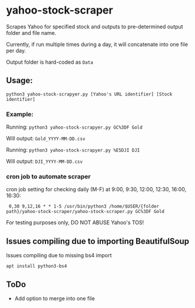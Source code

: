 # yahoo-stock-scraper
Scrapes Yahoo for specified stock and outputs to pre-determined output folder and file name.

Currently, if run multiple times during a day, it will concatenate into one file per day.

Output folder is hard-coded as 
```Data```

## Usage: 
    python3 yahoo-stock-scrapyer.py [Yahoo's URL identifier] [Stock identifier] 

### Example: 
Running:
```python3 yahoo-stock-scrapyer.py GC%3DF Gold```

Will output:
```Gold_YYYY-MM-DD.csv```

Running:
```python3 yahoo-stock-scrapyer.py %E5DJI DJI```

Will output:
```DJI_YYYY-MM-DD.csv```


### cron job to automate scraper
cron job setting for checking daily (M-F) at 9:00, 9:30, 12:00, 12:30, 16:00, 16:30:
```
 0,30 9,12,16 * * 1-5 /usr/bin/python3 /home/$USER/{folder path}/yahoo-stock-scraper/yahoo-stock-scraper.py GC%3DF Gold 
```
For testing purposes only, DO NOT ABUSE Yahoo's TOS!

## Issues compiling due to importing BeautifulSoup

Issues compiling due to missing bs4 import

``` apt install python3-bs4 ```

## ToDo

- Add option to merge into one file
